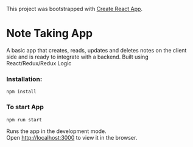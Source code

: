 This project was bootstrapped with [Create React App](https://github.com/facebook/create-react-app).

# Note Taking App

A basic app that creates, reads, updates and deletes notes on the client side and is ready to integrate with a backend.
Built using React/Redux/Redux Logic

### Installation:

`npm install`

### To start App

`npm run start`

Runs the app in the development mode.<br>
Open [http://localhost:3000](http://localhost:3000) to view it in the browser.
